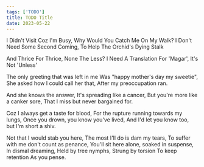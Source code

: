 ```yaml
---
tags: ['TODO']
title: TODO Title
date: 2023-05-22
---
```


I Didn't Visit Coz I'm Busy, Why Would You Catch Me On My Walk? I Don't Need Some Second Coming, To Help The Orchid's Dying Stalk

And Thrice For Thrice, None The Less?
I Need A Translation For 'Magar',
It's Not 'Unless'

The only greeting that was left in me
Was "happy mother's day my sweetie",
She asked how I could call her that,
After my preoccupation ran.

And she knows the answer,
It's spreading like a cancer,
But you're more like a canker sore,
That I miss but never bargained for.

Coz I always get a taste for blood,
For the rupture running towards my lungs,
Once you drown, you know you've lived,
And I'd let you know too, but I'm short a shiv.

Not that I would stab you here,
The most I'll do is dam my tears,
To suffer with me don't count as penance,
You'll sit here alone, soaked in suspense,
In dismal dreaming,
Held by tree nymphs,
Strung by torsion
To keep retention
As you pense.

